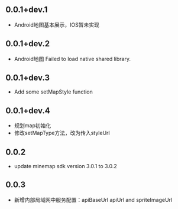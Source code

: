 ## 0.0.1+dev.1

* Android地图基本展示，IOS暂未实现

## 0.0.1+dev.2

* Android地图 Failed to load native shared library.

## 0.0.1+dev.3

* Add some setMapStyle function

## 0.0.1+dev.4

* 规划map初始化
* 修改setMapType方法，改为传入styleUrl

## 0.0.2

* update minemap sdk version 3.0.1 to 3.0.2

## 0.0.3

* 新增内部局域网中服务配置：apiBaseUrl apiUrl and spriteImageUrl